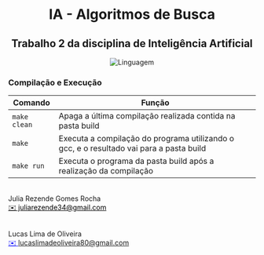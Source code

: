 <h1 align="center" font-size="200em"><b>IA - Algoritmos de Busca</b></h1>

<h2 align="center" font-size="200em">Trabalho 2 da disciplina de Inteligência Artificial</h2>

<div align = "center" >

![Linguagem](https://img.shields.io/badge/Linguagem-C++-blue)
</div>

### Compilação e Execução

| Comando                |  Função                                                                                           |                     
| -----------------------| ------------------------------------------------------------------------------------------------- |
|  `make clean`          | Apaga a última compilação realizada contida na pasta build                                        |
|  `make`                | Executa a compilação do programa utilizando o gcc, e o resultado vai para a pasta build           |
|  `make run`            | Executa o programa da pasta build após a realização da compilação                                 |


 <br>
Julia Rezende Gomes Rocha <br>
<a style="color:black" href="mailto:juliarezende34@gmail.com">
✉️ juliarezende34@gmail.com </a>
 <br>
 
 <br>Lucas Lima de Oliveira <br>
<a style="color:blue" href="mailto:lucaslimadeoliveira80@gmail.com">
✉️ lucaslimadeoliveira80@gmail.com
</a>
